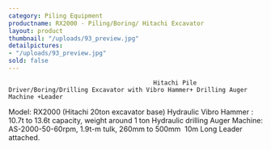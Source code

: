 ```yaml
---
category: Piling Equipment
productname: RX2000 - Piling/Boring/ Hitachi Excavator
layout: product
thumbnail: "/uploads/93_preview.jpg"
detailpictures:
- "/uploads/93_preview.jpg"
sold: false
---
```


                                            Hitachi Pile Driver/Boring/Drilling Excavator with Vibro Hammer+ Drilling Auger Machine +Leader
Model: RX2000 (Hitachi 20ton excavator base)
Hydraulic Vibro Hammer : 10.7t to 13.6t capacity, weight around 1 ton
Hydraulic drilling Auger Machine: AS-2000-50-60rpm, 1.9t-m tulk, 260mm to 500mm 
10m Long Leader attached.


